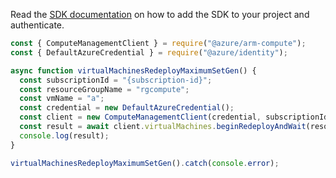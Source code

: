 Read the [SDK documentation](https://github.com/Azure/azure-sdk-for-js/blob/%40azure%2Farm-compute_17.3.1/sdk/compute/arm-compute/README.md) on how to add the SDK to your project and authenticate.

```javascript
const { ComputeManagementClient } = require("@azure/arm-compute");
const { DefaultAzureCredential } = require("@azure/identity");

async function virtualMachinesRedeployMaximumSetGen() {
  const subscriptionId = "{subscription-id}";
  const resourceGroupName = "rgcompute";
  const vmName = "a";
  const credential = new DefaultAzureCredential();
  const client = new ComputeManagementClient(credential, subscriptionId);
  const result = await client.virtualMachines.beginRedeployAndWait(resourceGroupName, vmName);
  console.log(result);
}

virtualMachinesRedeployMaximumSetGen().catch(console.error);
```
